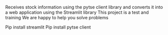
Receives stock information using the pytse client library and converts it into a web application using the Streamlit library
This project is a test and training
We are happy to help you solve problems

Pip install streamlit
Pip install pytse client
